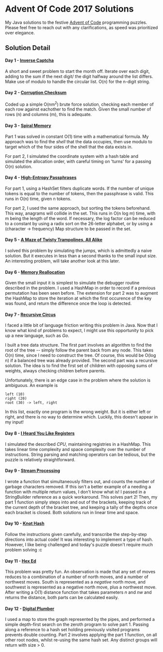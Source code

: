 # Advent Of Code 2017 Solutions
My Java solutions to the festive [Advent of Code](http://adventofcode.com/2017) programming puzzles. Please feel free to reach out with any clarifications, as speed was prioritized over elegance.

## Solution Detail

#### Day 1 - [Inverse Captcha](http://adventofcode.com/2017/day/1)
A short and sweet problem to start the month off. Iterate over each digit, adding to the sum if the next digit/ the digit halfway around the list differs. Make use of modulo to handle the circular list. O(n) for the n-digit string.

#### Day 2 - [Corruption Checksum](http://adventofcode.com/2017/day/2)
Coded up a simple O(nm<sup>2</sup>) brute force solution, checking each member of each row against eachother to find the match. Given the small number of rows (n) and columns (m), this is adequate.

#### Day 3 - [Spiral Memory](http://adventofcode.com/2017/day/3)
Part 1 was solved in constant O(1) time with a mathematical formula. My approach was to find the _shell_ that the data occupies, then use modulo to target which of the four sides of the shell that the data exists in.

For part 2, I simulated the coordinate system with a hash table and simulated the allocation order, with careful timing on 'turns' for a passing O(n) solution.

#### Day 4 - [High-Entropy Passphrases](http://adventofcode.com/2017/day/4)
For part 1, using a HashSet filters duplicate words. If the number of unique tokens is equal to the number of tokens, then the passphrase is valid. This runs in O(n) time, given n tokens.

For part 2, I used the same approach, but sorting the tokens beforehand. This way, anagrams will collide in the set. This runs in O(n log m) time, with m being the length of the word. If necessary, the log factor can be reduced to a constant by using a radix sort on the 26-letter alphabet, or by using a (character -> frequency) Map structure to be passed in the set.

#### Day 5 - [A Maze of Twisty Trampolines, All Alike](http://adventofcode.com/2017/day/5)
I solved this problem by simulating the jumps, which is admittedly a naive solution. But it executes in less than a second thanks to the small input size. An interesting problem, will take another look at this later.

#### Day 6 - [Memory Reallocation](http://adventofcode.com/2017/day/6)
Given the small input it is simplest to simulate the debugger routine described in the problem. I used a HashMap in order to record if a previous permutation has been seen before. The extension for part 2 was to augment the HashMap to store the iteration at which the first occurence of the key was found, and return the difference once the loop is detected.

#### Day 7 - [Recursive Circus](http://adventofcode.com/2017/day/7)
I faced a little bit of language friction writing this problem in Java. Now that I know what kind of problems to expect, I might use this opportunity to pick up a new language, such as _Go_.

I built a tree data structure. The first part involves an algorithm to find the root of the tree -- simply follow the parent back from any node. This takes O(n) time, since I need to construct the tree. Of course, this would be O(log n) if a balanced tree was already provided.
The second part was a recursive solution. The idea is to find the first set of children with opposing sums of weights, always checking children before parents.

Unfortunately, there is an edge case in the problem where the solution is ambiguous. An example is
```$xslt
left (10)
right (20)
root (30) -> left, right
```
In this list, exactly one program is the wrong weight. But it is either left or right, and there is no way to determine which. Luckily, this doesn't appear in my input!

#### Day 8 - [I Heard You Like Registers](http://adventofcode.com/2017/day/8)
I simulated the described _CPU_, maintaining registries in a HashMap. This takes linear time complexity and space complexity over the number of instructions. String parsing and matching operators can be tedious, but the puzzle is relatively straightforward.

#### Day 9 - [Stream Processing](http://adventofcode.com/2017/day/9)
I wrote a function that simultaneously filters out, and counts the number of garbage characters removed. If this isn't a better example of a needing a function with multiple return values, I don't know what is! I passed in a StringBuilder reference as a quick workaround. This solves part 2!
Then, my part 1 function simply steps into and out of the brackets, keeping track of the current depth of the bracket tree, and keeping a tally of the depths once each bracket is closed. Both solutions run in linear time and space.

#### Day 10 - [Knot Hash](http://adventofcode.com/2017/day/10)
Follow the instructions given carefully, and transcribe the step-by-step directions into actual code! It was interesting to implement a type of hash. However, I like being challenged and today's puzzle doesn't require much problem solving :c

#### Day 11 - [Hex Ed](http://adventofcode.com/2017/day/11)
This problem was pretty fun. An observation is made that any set of moves reduces to a combination of a number of north moves, and a number of northwest moves. South is represented as a _negative_ north move, and southwest is represented as a negative north move, plus a northwest move.
After writing a O(1) distance function that takes parameters _n_ and _nw_ and returns the distance, both parts can be calculated easily.

#### Day 12 - [Digital Plumber](http://adventofcode.com/2017/day/12)
I used a map to store the graph represented by the pipes, and performed a simple depth-first search on the zeroth program to solve part 1. Passing along a reference to a hash set holding previously visited programs prevents double counting. Part 2 involves applying the part 1 function, on all other root nodes, whilst re-using the same hash set. Any distinct groups will return with size > 0.